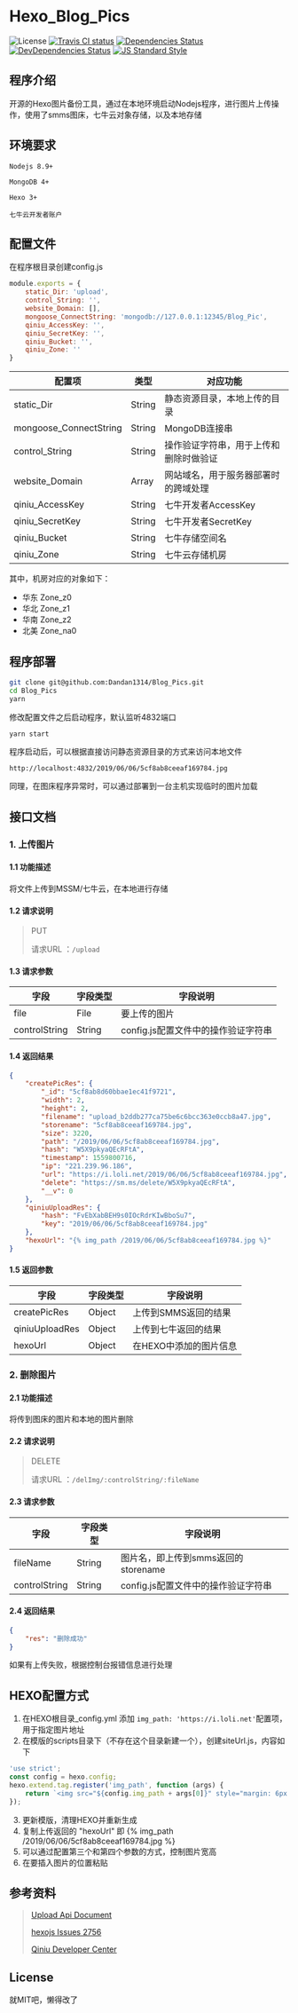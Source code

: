 # Hexo_Blog_Pics

![License](https://img.shields.io/github/license/trazyn/ieaseMusic.svg?style=flat-square)
[![Travis CI status](https://img.shields.io/travis/trazyn/ieaseMusic/dev.svg?style=flat-square)](https://travis-ci.org/trazyn/ieaseMusic/branches)
[![Dependencies Status](https://david-dm.org/trazyn/ieaseMusic/status.svg?style=flat-square)](https://david-dm.org/trazyn/ieaseMusic)
[![DevDependencies Status](https://david-dm.org/trazyn/ieaseMusic/dev-status.svg?style=flat-square)](https://david-dm.org/trazyn/ieaseMusic?type=dev)
[![JS Standard Style](https://img.shields.io/badge/code%20style-standard-brightgreen.svg?style=flat-square)](http://standardjs.com)

## 程序介绍
开源的Hexo图片备份工具，通过在本地环境启动Nodejs程序，进行图片上传操作，使用了smms图床，七牛云对象存储，以及本地存储

## 环境要求

`Nodejs 8.9+`

`MongoDB 4+`

`Hexo 3+`

`七牛云开发者账户`

## 配置文件
在程序根目录创建config.js

```js
module.exports = {
    static_Dir: 'upload',
    control_String: '',
    website_Domain: [],
    mongoose_ConnectString: 'mongodb://127.0.0.1:12345/Blog_Pic',
    qiniu_AccessKey: '',
    qiniu_SecretKey: '',
    qiniu_Bucket: '',
    qiniu_Zone: ''
}
```

| 配置项                 | 类型   | 对应功能                               |
| ---------------------- | ------ | -------------------------------------- |
| static_Dir             | String | 静态资源目录，本地上传的目录           |
| mongoose_ConnectString | String | MongoDB连接串                          |
| control_String         | String | 操作验证字符串，用于上传和删除时做验证 |
| website_Domain         | Array  | 网站域名，用于服务器部署时的跨域处理   |
| qiniu_AccessKey        | String | 七牛开发者AccessKey                    |
| qiniu_SecretKey        | String | 七牛开发者SecretKey                    |
| qiniu_Bucket           | String | 七牛存储空间名                         |
| qiniu_Zone             | String | 七牛云存储机房                         |

其中，机房对应的对象如下：
- 华东 Zone_z0
- 华北 Zone_z1
- 华南 Zone_z2
- 北美 Zone_na0

## 程序部署
```bash
git clone git@github.com:Dandan1314/Blog_Pics.git
cd Blog_Pics
yarn
```
修改配置文件之后启动程序，默认监听4832端口
```bash
yarn start
```
程序启动后，可以根据直接访问静态资源目录的方式来访问本地文件
```url
http://localhost:4832/2019/06/06/5cf8ab8ceeaf169784.jpg
```
同理，在图床程序异常时，可以通过部署到一台主机实现临时的图片加载

## 接口文档
### 1. 上传图片
#### 1.1 功能描述
将文件上传到MSSM/七牛云，在本地进行存储
#### 1.2 请求说明
> PUT
>
> 请求URL ：```/upload```

#### 1.3 请求参数
| 字段          | 字段类型 | 字段说明                            |
| ------------- | -------- | ----------------------------------- |
| file          | File     | 要上传的图片                        |
| controlString | String   | config.js配置文件中的操作验证字符串 |
#### 1.4 返回结果
```json  
{
    "createPicRes": {
        "_id": "5cf8ab8d60bbae1ec41f9721",
        "width": 2,
        "height": 2,
        "filename": "upload_b2ddb277ca75be6c6bcc363e0ccb8a47.jpg",
        "storename": "5cf8ab8ceeaf169784.jpg",
        "size": 3220,
        "path": "/2019/06/06/5cf8ab8ceeaf169784.jpg",
        "hash": "W5X9pkyaQEcRFtA",
        "timestamp": 1559800716,
        "ip": "221.239.96.186",
        "url": "https://i.loli.net/2019/06/06/5cf8ab8ceeaf169784.jpg",
        "delete": "https://sm.ms/delete/W5X9pkyaQEcRFtA",
        "__v": 0
    },
    "qiniuUploadRes": {
        "hash": "FvEbXabBEH9s0IOcRdrKIwBboSu7",
        "key": "2019/06/06/5cf8ab8ceeaf169784.jpg"
    },
    "hexoUrl": "{% img_path /2019/06/06/5cf8ab8ceeaf169784.jpg %}"
}
```
#### 1.5 返回参数
| 字段           | 字段类型 | 字段说明               |
| -------------- | -------- | ---------------------- |
| createPicRes   | Object   | 上传到SMMS返回的结果   |
| qiniuUploadRes | Object   | 上传到七牛返回的结果   |
| hexoUrl        | Object   | 在HEXO中添加的图片信息 |

### 2. 删除图片
#### 2.1 功能描述
将传到图床的图片和本地的图片删除
#### 2.2 请求说明
> DELETE
>
> 请求URL ：```/delImg/:controlString/:fileName```

#### 2.3 请求参数
| 字段          | 字段类型 | 字段说明                            |
| ------------- | -------- | ----------------------------------- |
| fileName      | String   | 图片名，即上传到smms返回的storename |
| controlString | String   | config.js配置文件中的操作验证字符串 |
#### 2.4 返回结果
```json  
{
    "res": "删除成功"
}
```
如果有上传失败，根据控制台报错信息进行处理

## HEXO配置方式
1.  在HEXO根目录_config.yml 添加 ```img_path: 'https://i.loli.net'```配置项，用于指定图片地址
2. 在模版的scripts目录下（不存在这个目录新建一个），创建siteUrl.js，内容如下
```javascript
'use strict';
const config = hexo.config;
hexo.extend.tag.register('img_path', function (args) {
    return `<img src="${config.img_path + args[0]}" style="margin: 6px 0;width:${args[1] ? args[1]+'px' : "auto"};height:${args[2] ? args[2]+'px' : 'auto'}"/>`;
});
```
3. 更新模版，清理HEXO并重新生成
4. 复制上传返回的 "hexoUrl" 即 {% img_path /2019/06/06/5cf8ab8ceeaf169784.jpg %}
4. 可以通过配置第三个和第四个参数的方式，控制图片宽高
5. 在要插入图片的位置粘贴

## 参考资料
> [Upload Api Document](https://sm.ms/doc/)
>  
> [hexojs Issues 2756](https://github.com/hexojs/hexo/issues/2756)
>  
> [Qiniu Developer Center](https://developer.qiniu.com/kodo)

## License
就MIT吧，懒得改了